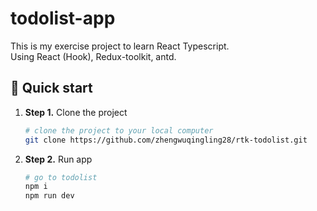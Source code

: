 # todolist-app

This is my exercise project to learn React Typescript.  
Using React (Hook), Redux-toolkit, antd.

## 🚀 Quick start

1.  **Step 1.**
    Clone the project
    ```sh
    # clone the project to your local computer
    git clone https://github.com/zhengwuqingling28/rtk-todolist.git
    ```
1.  **Step 2.**
    Run app
    ```sh
    # go to todolist
    npm i
    npm run dev
    ```

